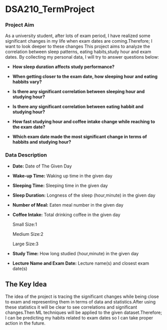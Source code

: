# DSA210_TermProject

### **Project Aim**



As a university student, after lots of exam period, I have realized some significant changes in my life when exam dates are coming.Therefore; I want to look deeper to these changes 
This project aims to analyze the correlation between sleep patterns, eating habits,study hour and exam dates. By collecting my personal data, I will try to answer questions below:


- **How sleep duration affects study performance?**


- **When getting closer to the exam date, how sleeping hour and eating habbits vary?**


- **Is there any significant correlation between sleeping hour and studying hour?** 


- **Is there any significant correlation between eating habbit and studying hour?** 


- **How fast studying hour and coffee intake change while reaching to the exam date?** 


- **Which exam date made the most significant change in terms of habbits and studying hour?**



### Data Description

- **Date:**  Date of The Given Day


- **Wake-up Time:**  Waking up time in the given day


- **Sleeping Time:** Sleeping time in the given day


- **Sleep Duration:**  Longness of the sleep (hour,minute) in the given day


- **Number of Meal:**  Eaten meal number in the given day


- **Coffee Intake:**  Total drinking coffee in the given day

     Small Size:1

     Medium Size:2

     Large Size:3


- **Study Time:**  How long studied (hour,minute) in the given day



- **Lecture Name and Exam Date:**  Lecture name(s) and closest exam date(s)




## **The Key Idea**


The idea of the project is tracing the significant changes while being close to exam and representing them in terms of data and statistics.After using these statistics it will be clear to see correlations and significant changes.Then ML techniques will be applied to the given dataset.Therefore; I can be predicting my habits related to exam dates so I can take proper action in the future.  








